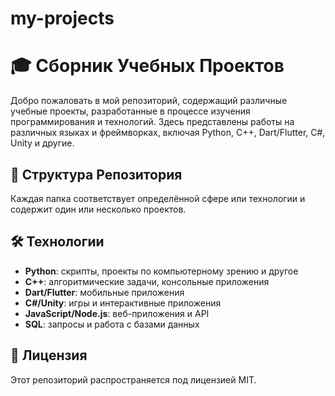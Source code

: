 # my-projects
# 🎓 Сборник Учебных Проектов

Добро пожаловать в мой репозиторий, содержащий различные учебные проекты, разработанные в процессе изучения программирования и технологий. Здесь представлены работы на различных языках и фреймворках, включая Python, C++, Dart/Flutter, C#, Unity и другие.

## 📂 Структура Репозитория

Каждая папка соответствует определённой сфере или технологии и содержит один или несколько проектов.


## 🛠️ Технологии

- **Python**: скрипты, проекты по компьютерному зрению и другое
- **C++**: алгоритмические задачи, консольные приложения
- **Dart/Flutter**: мобильные приложения
- **C#/Unity**: игры и интерактивные приложения
- **JavaScript/Node.js**: веб-приложения и API
- **SQL**: запросы и работа с базами данных

## 📜 Лицензия
Этот репозиторий распространяется под лицензией MIT.
